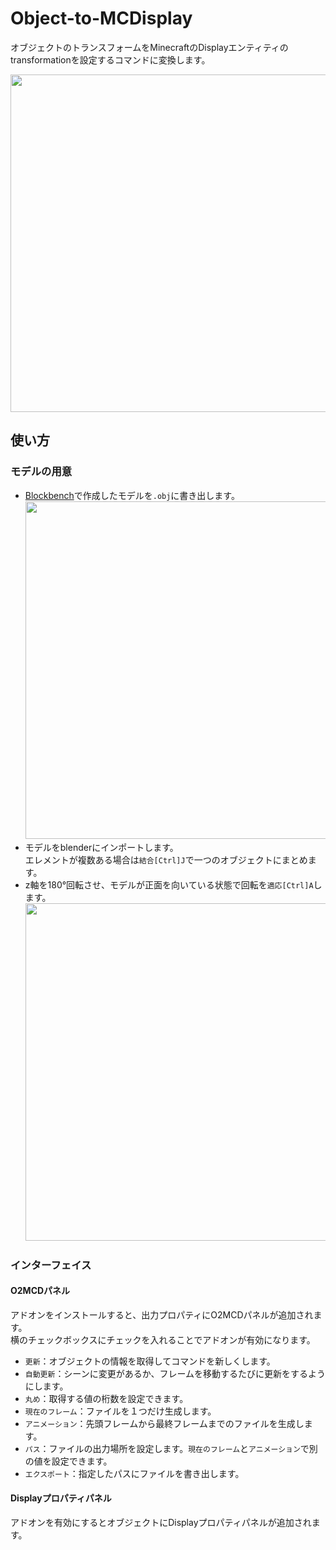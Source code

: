 # Object-to-MCDisplay
オブジェクトのトランスフォームをMinecraftのDisplayエンティティのtransformationを設定するコマンドに変換します。  

<img src="https://user-images.githubusercontent.com/83889618/226501479-5885f331-2b83-4d56-9347-02660df6d229.gif" width="540">

## 使い方
### モデルの用意
+ [Blockbench](https://www.blockbench.net)で作成したモデルを`.obj`に書き出します。  
  <img src="https://user-images.githubusercontent.com/83889618/226502833-c72aa599-4611-4e2a-a485-ce2c0520bbd4.png" width="540">
+ モデルをblenderにインポートします。  
  エレメントが複数ある場合は`結合[Ctrl]J`で一つのオブジェクトにまとめます。  
+ z軸を180°回転させ、モデルが正面を向いている状態で回転を`適応[Ctrl]A`します。  
  <img src="https://user-images.githubusercontent.com/83889618/226503465-f2b9d1a5-7835-4af7-95dc-f5172bbb54e8.png" width="540">

### インターフェイス
#### O2MCDパネル
アドオンをインストールすると、出力プロパティにO2MCDパネルが追加されます。  
  横のチェックボックスにチェックを入れることでアドオンが有効になります。
+ `更新`：オブジェクトの情報を取得してコマンドを新しくします。
+ `自動更新`：シーンに変更があるか、フレームを移動するたびに更新をするようにします。
+ `丸め`：取得する値の桁数を設定できます。
+ `現在のフレーム`：ファイルを１つだけ生成します。
+ `アニメーション`：先頭フレームから最終フレームまでのファイルを生成します。
+ `パス`：ファイルの出力場所を設定します。`現在のフレーム`と`アニメーション`で別の値を設定できます。
+ `エクスポート`：指定したパスにファイルを書き出します。

#### Displayプロパティパネル
アドオンを有効にするとオブジェクトにDisplayプロパティパネルが追加されます。
